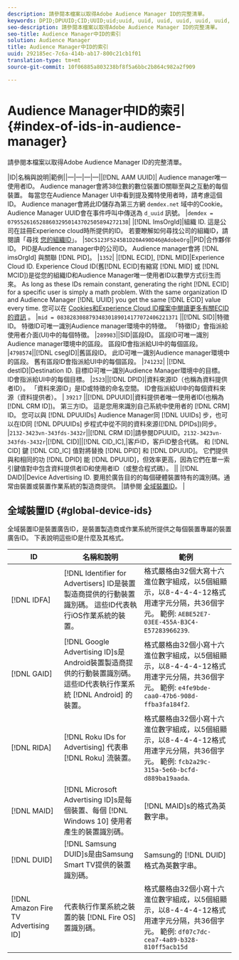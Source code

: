 ```yaml
---
description: 請參閱本檔案以取得Adobe Audience Manager ID的完整清單。
keywords: DPID;DPUUID;CID;UUID;uid;uuid, uuid, uuid, uuid, uuid, uuid, uuid, uuid, uuid, uuid, uuid, uuid, uuid, uuid, uuid, uuid, uuid, uuid, uuid, uuid, uuuid, uuid
seo-description: 請參閱本檔案以取得Adobe Audience Manager ID的完整清單。
seo-title: Audience Manager中ID的索引
solution: Audience Manager
title: Audience Manager中ID的索引
uuid: 292185ec-7c6a-414b-ab17-800c21cb1f01
translation-type: tm+mt
source-git-commit: 10f06885a803238bf8f5a6bbc2b864c982a2f909

---
```



# Audience Manager中ID的索引{#index-of-ids-in-audience-manager}

請參閱本檔案以取得Adobe Audience Manager ID的完整清單。

|ID|名稱與說明|範例||—|—|—|—||[!DNL AAM UUID]| Audience manager唯一使用者ID。 Audience manager會將38位數的數位裝置ID關聯至與之互動的每個裝置。 每當您在Audience Manager UI中看到提及獨特使用者時，請考慮這個ID。 Audience manager會將此ID儲存為第三方網 `demdex.net` 域中的Cookie。 Audience Manager UUID會在事件呼叫中傳送為 `d_uuid` 訊號。 |`demdex = 07955261652886032950143702505894272138`|
|[!DNL ImsOrgId]|組織 ID. 這是公司在註冊Experience cloud時所提供的ID。 若要瞭解如何尋找公司的組織ID，請閱讀「尋找 [您的組織ID](https://docs.adobe.com/content/help/en/core-services/interface/manage-users-and-products/organizations.html#concept_EA8AEE5B02CF46ACBDAD6A8508646255)」。 |`5DC5123F5245B1D20A490D46@AdobeOrg`||PID|合作夥伴ID。 PID是Audience manager中的公司ID。 Audience manager會將 [!DNL imsOrgId] 與關聯 [!DNL PID]。 |`1352`|
|[!DNL ECID], [!DNL MID]|Experience Cloud ID. Experience Cloud ID(舊[!DNL ECID]有縮寫 [!DNL MID] 或 [!DNL MCID])是從您的組織ID和Audience Manager唯一使用者ID以數學方式衍生而來。 As long as these IDs remain constant, generating the right [!DNL ECID] for a specific user is simply a math problem. With the same organization ID and Audience Manager [!DNL UUID] you get the same [!DNL ECID] value every time. 您可以在 [Cookies和Experience Cloud ID檔案中閱讀更多有關ECID的資訊](https://docs.adobe.com/content/help/en/id-service/using/intro/cookies.html) 。 |`mid = 08382830887934830189014177072406221371` ||[!DNL SID]|特徵ID。 特徵ID可唯一識別Audience manager環境中的特徵。 「特徵ID」會指派給使用者介面(UI)中的每個特徵。 |`289983`||SID|區段ID。 區段ID可唯一識別Audience manager環境中的區段。 區段ID會指派給UI中的每個區段。 |`4798574`||[!DNL csegID]|舊區段ID。 此ID可唯一識別Audience manager環境中的區段。 舊有區段ID會指派給UI中的每個區段。 |`741232`|
|[!DNL destID]|Destination ID. 目標ID可唯一識別Audience Manager環境中的目標。 ID會指派給UI中的每個目標。 |`2523`||[!DNL DPID]|資料來源ID（也稱為資料提供者ID）。 「資料來源ID」是ID或特徵的命名空間。 ID會指派給UI中的每個資料來源（資料提供者）。 | `39217` ||[!DNL DPUUID]|資料提供者唯一使用者ID(也稱為 [!DNL CRM ID])。 第三方ID。 這是您用來識別自己系統中使用者的 [!DNL CRM] ID。 您可以與 [!DNL DPUUIDs] Audience Manager同 [!DNL UUIDs] 步，也可以在ID同 [!DNL DPUUIDs] 步程式中從不同的資料來源([!DNL DPIDs])同步。 |`2132-3423vn-343fds-3432r`||[!DNL CRM ID]|請參閱DPUUID。`2132-3423vn-343fds-3432r`|[!DNL CID]||[!DNL CID_IC],|客戶ID，客戶ID整合代碼。 和 [!DNL CID] 鍵 [!DNL CID_IC] 值對將替換 [!DNL DPID] 和 [!DNL DPUUID]。 它們提供與和相同的功 [!DNL DPID] 能 [!DNL DPUUID]，但效率更高，因為它們在單一索引鍵值對中包含資料提供者ID和使用者ID（或整合程式碼）。 ||
|[!DNL DAID]|Device Advertising ID. 要用於廣告目的的每個硬體裝置特有的識別碼。通常由裝置或裝置作業系統的製造商提供。 |請參閱 [全域裝置ID](#global-device-ids)。 |

## 全域裝置ID {#global-device-ids}

全域裝置ID是裝置廣告ID，是裝置製造商或作業系統所提供之每個裝置專屬的裝置廣告ID。 下表說明這些ID是什麼及其格式。

| ID | 名稱和說明 | 範例 |
| ------------------------------------ | ------------------------------------------------------------------------------------------------------------------------------------------------------------------------------- | -------------------------------------------------------------------------------------------------------------------------------------------------------------------------------------------------------------------------- |
| [!DNL IDFA] | [!DNL Identifier for Advertisers] ID是裝置製造商提供的行動裝置識別碼。 這些ID代表執行iOS作業系統的裝置。 | 格式嚴格由32個大寫十六進位數字組成，以5個組顯示，以8-4-4-4-12格式用連字元分隔，共36個字元。 範例: `AEBE52E7-03EE-455A-B3C4-E57283966239`. |
| [!DNL GAID] | [!DNL Google Advertising ID]s是Android裝置製造商提供的行動裝置識別碼。 這些ID代表執行作業系統 [!DNL Android] 的裝置。 | 格式嚴格由32個小寫十六進位數字組成，以5個組顯示，以8-4-4-4-12格式用連字元分隔，共36個字元。 範例: `e4fe9bde-caa0-47b6-908d-ffba3fa184f2`. |
| [!DNL RIDA] | [!DNL Roku IDs for Advertising] 代表串 [!DNL Roku] 流裝置。 | 格式嚴格由32個小寫十六進位數字組成，以5個組顯示，以8-4-4-4-12格式用連字元分隔，共36個字元。 範例: `fcb2a29c-315a-5e6b-bcfd-d889ba19aada`. |
| [!DNL MAID] | [!DNL Microsoft Advertising ID]s是每個裝置、每個 [!DNL Windows 10] 使用者產生的裝置識別碼。 | [!DNL MAID]s的格式為英數字串。 |
| [!DNL DUID] | [!DNL Samsung DUID]s是由Samsung Smart TV提供的裝置識別碼。 | Samsung的 [!DNL DUID]格式為英數字串。 |
| [!DNL Amazon Fire TV Advertising ID] | 代表執行作業系統之裝置的裝 [!DNL Fire OS] 置識別碼。 | 格式嚴格由32個小寫十六進位數字組成，以5個組顯示，以8-4-4-4-12格式用連字元分隔，共36個字元。 範例: `df07c7dc-cea7-4a89-b328-810ff5acb15d` |
